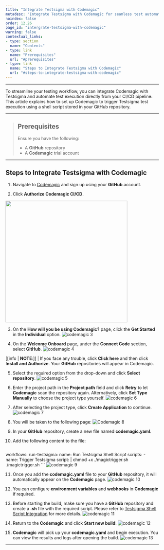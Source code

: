 ```yaml
---
title: "Integrate Testsigma with Codemagic"
metadesc: "Integrate Testsigma with Codemagic for seamless test automation | Trigger Testsigma test runs from your CI/CD pipeline using a shell script in GitHub."
noindex: false
order: 12.26
page_id: "intergrate-testsigma-with-codemagic"
warning: false
contextual_links:
- type: section
  name: "Contents"
- type: link
  name: "Prerequisites"
  url: "#prerequisites"
- type: link
  name: "Steps to Integrate Testsigma with Codemagic"
  url: "#steps-to-integrate-testsigma-with-codemagic"
---
```


---

To streamline your testing workflow, you can integrate Codemagic with Testsigma and automate test execution directly from your CI/CD pipeline. This article explains how to set up Codemagic to trigger Testsigma test execution using a shell script stored in your GitHub repository.

---

> ## **Prerequisites**
> 
> Ensure you have the following:
> 
>   - A **GitHub** repository
>   - A **Codemagic** trial account
>
---

## **Steps to Integrate Testsigma with Codemagic**

1. Navigate to [Codemagic](https://codemagic.io/start/) and sign up using your **GitHub** account. 

2. Click **Authorize Codemagic CI/CD**. 
<img src="https://s3.amazonaws.com/static-docs.testsigma.com/new_images/projects/faq/Codemagic_2.png" style="width: 400px;" />

3. On the **How will you be using Codemagic?** page, click the **Get Started** in the **Individual** option.
![codemagic 3](https://s3.amazonaws.com/static-docs.testsigma.com/new_images/projects/faq/Codemagic_3.png)

4. On the **Welcome Onboard** page, under the **Connect Code** section, select **GitHub**.
![codemagic 4](https://s3.amazonaws.com/static-docs.testsigma.com/new_images/projects/faq/Codemagic_4.png)

[[info | **NOTE**:]]
| If you face any trouble, click **Click here** and then click **Install and Authorize**. Your **GitHub** repositories will appear in Codemagic.

5. Select the required option from the drop-down and click **Select repository**.
![codemagic 5](https://s3.amazonaws.com/static-docs.testsigma.com/new_images/projects/faq/Codemagic_5.png)

6. Enter the project path in the **Project path** field and click **Retry** to let **Codemagic** scan the repository again. Alternatively, click **Set Type Manually** to choose the project type yourself.
![codemagic 6](https://s3.amazonaws.com/static-docs.testsigma.com/new_images/projects/faq/Codemagic_6.png)

7. After selecting the project type, click **Create Application** to continue.
![codemagic 7](https://s3.amazonaws.com/static-docs.testsigma.com/new_images/projects/faq/Codemagic_7.png)

8. You will be taken to the following page:
![Codemagic 8](https://s3.amazonaws.com/static-docs.testsigma.com/new_images/projects/faq/Codemagic_8.png)

9. In your **GitHub** repository, create a new file named **codemagic.yaml**.

10. Add the following content to the file:

    ```
 workflows:
   run-testsigma:
    name: Run Testsigma Shell Script
    scripts:
      - name: Trigger Testsigma
        script: |
          chmod +x ./magictrigger.sh
          ./magictrigger.sh
    ``` 
![codemagic 9](https://s3.amazonaws.com/static-docs.testsigma.com/new_images/projects/faq/Codemagic_9.png)

11. Once you add the **codemagic.yaml** file to your **GitHub** repository, it will automatically appear on the **Codemagic** page.
![codemagic 10](https://s3.amazonaws.com/static-docs.testsigma.com/new_images/projects/faq/Codemagic_10.png)

12. You can configure **environment variables** and **webhooks** in **Codemagic** if required.

13. Before starting the build, make sure you have a **GitHub** repository and create a **.sh** file with the required script. Please refer to [Testsigma Shell Script Integration](https://testsigma.com/docs/continuous-integration/shell-script/) for more details. 
![codemagic 11](https://s3.amazonaws.com/static-docs.testsigma.com/new_images/projects/faq/Codemagic_11.png)

14. Return to the **Codemagic** and click **Start new build**.
![codemagic 12](https://s3.amazonaws.com/static-docs.testsigma.com/new_images/projects/faq/Codemagic_12.png)

15. **Codemagic** will pick up your **codemagic.yaml** and begin execution. You can view the results and logs after opening the build.
![codemagic 13](https://s3.amazonaws.com/static-docs.testsigma.com/new_images/projects/faq/Codemagic_13.png)

---